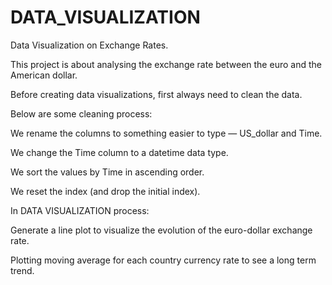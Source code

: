 # DATA_VISUALIZATION
Data Visualization on Exchange Rates. 

This project is about analysing the exchange rate between the euro and the American dollar.

Before creating data visualizations, first always need to clean the data.

Below are some cleaning process:

We rename the columns to something easier to type — US_dollar and Time.

We change the Time column to a datetime data type.

We sort the values by Time in ascending order.

We reset the index (and drop the initial index).

In DATA VISUALIZATION process:

Generate a line plot to visualize the evolution of the euro-dollar exchange rate.

Plotting moving average for each country currency rate to see a long term trend.
